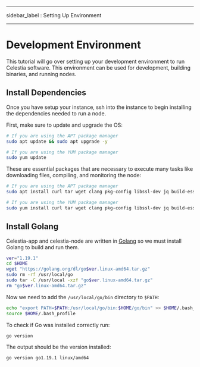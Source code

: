 - - -
sidebar_label : Setting Up Environment
- - -

# Development Environment

This tutorial will go over setting up your development environment to run Celestia software. This environment can be used for development, building binaries, and running nodes.

## Install Dependencies

Once you have setup your instance, ssh into the instance to begin installing the dependencies needed to run a node.

First, make sure to update and upgrade the OS:

```sh
# If you are using the APT package manager
sudo apt update && sudo apt upgrade -y

# If you are using the YUM package manager
sudo yum update
```

These are essential packages that are necessary to execute many tasks like downloading files, compiling, and monitoring the node:

<!-- markdownlint-disable MD013 -->
```sh
# If you are using the APT package manager
sudo apt install curl tar wget clang pkg-config libssl-dev jq build-essential git make ncdu -y

# If you are using the YUM package manager
sudo yum install curl tar wget clang pkg-config libssl-dev jq build-essential git make ncdu -y
```
<!-- markdownlint-enable MD013 -->

## Install Golang

Celestia-app and celestia-node are written in [Golang](https://go.dev/) so we must install Golang to build and run them.

```sh
ver="1.19.1"
cd $HOME
wget "https://golang.org/dl/go$ver.linux-amd64.tar.gz"
sudo rm -rf /usr/local/go
sudo tar -C /usr/local -xzf "go$ver.linux-amd64.tar.gz"
rm "go$ver.linux-amd64.tar.gz"
```

Now we need to add the `/usr/local/go/bin` directory to `$PATH`:

```sh
echo "export PATH=$PATH:/usr/local/go/bin:$HOME/go/bin" >> $HOME/.bash_profile
source $HOME/.bash_profile
```

To check if Go was installed correctly run:

```sh
go version
```

The output should be the version installed:

```sh
go version go1.19.1 linux/amd64
```
